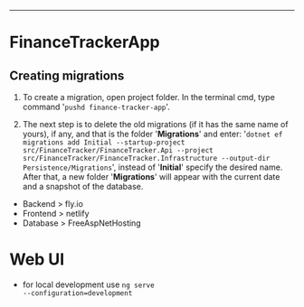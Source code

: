 <hr />

# FinanceTrackerApp

<h2>Creating migrations</h2>

1. To create a migration, open project folder. In the terminal cmd, type command '<code>pushd finance-tracker-app</code>'.

2. The next step is to delete the old migrations (if it has the same name of yours), if any, and that is the folder '<b>Migrations</b>' and enter:
'<code>dotnet ef migrations add Initial --startup-project src/FinanceTracker/FinanceTracker.Api --project src/FinanceTracker/FinanceTracker.Infrastructure --output-dir Persistence/Migrations</code>', instead of '<b>Initial</b>' specify the desired name. After that, a new folder '<b>Migrations</b>' will appear with the current date and a snapshot of the database.

- Backend > fly.io
- Frontend > netlify
- Database > FreeAspNetHosting

# Web UI

- for local development use <code>ng serve --configuration=development</code>